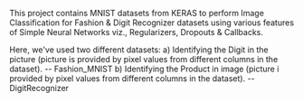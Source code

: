 This project contains MNIST datasets from KERAS to perform Image Classification for Fashion & Digit Recognizer datasets using various features of Simple Neural Networks viz., Regularizers, Dropouts & Callbacks.

Here, we've used two different datasets:
  a) Identifying the Digit in the picture (picture is provided by pixel values from different columns in the dataset). -- Fashion_MNIST
  b) Identifying the Product in image (picture i provided by pixel values from different columns in the dataset). -- DigitRecognizer
